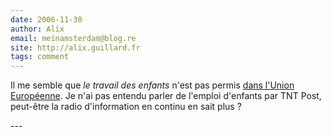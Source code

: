```yaml
---
date: 2006-11-30
author: Alix
email: meinamsterdam@blog.re
site: http://alix.guillard.fr
tags: comment
---
```


<p>
Il me semble que <i>le travail des enfants</i> n'est pas permis <a href="http://europa.eu/generalreport/fr/2000/pt0128.htm">dans l'Union Européenne</a>. Je n'ai pas entendu parler de l'emploi d'enfants par TNT Post, peut-être la radio d'information en continu en sait plus ?
</p>
---